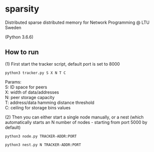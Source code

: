 # sparsity
Distributed sparse distributed memory for Network Programming @ LTU Sweden

(Python 3.6.6)

## How to run

(1) First start the tracker script, default port is set to 8000   
```
python3 tracker.py S X N T C
```
Params:   
  S:  ID space for peers   
  X:  width of data/addresses   
  N:  peer storage capacity   
  T:  address/data hamming distance threshold    
  C:  ceiling for storage bins values  
  
  
(2) Then you can either start a single node manually, or a nest (which automatically starts an N number of nodes - starting from port 5000 by default)   
```
python3 node.py TRACKER-ADDR:PORT

python3 nest.py N TRACKER-ADDR:PORT
```


  
